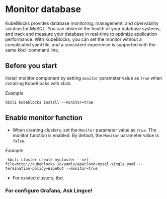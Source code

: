 # Monitor database
KubeBlocks provides database monitoring, management, and obervability solution for MySQL. You can observe the health of your database systems, and track and measure your database in real-time to optimize application performance.
With KubeBlocks, you can set the monitor without a complicated yaml file, and a consistent experience is supported with the same kbcli command line.

## Before you start

Install monitor component by setting *`monitor`* parameter value as *`true`* when installing KubeBlocks with kbcli.

*Example*
```
kbcli kubeblocks install --monitor=true
```
## Enable monitor function
- When creating clusters, set the `Monitor` parameter value as *`true`*. The monitor function is enabled.
By default, the `Monitor` parameter value is *`false`*.

*Example*
```
 kbcli cluster create mycluster --set-file=http://kubeblocks.io/yamls/apecloud-mysql-single.yaml --termination-policy=WipeOut --monitor=true
```
- For existed clusters, tbd.

### For configure Grafana, Ask Lingce!